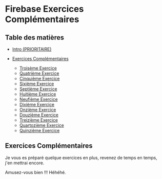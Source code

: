 # Firebase Exercices Complémentaires

## Table des matières

  - [Intro (PRIORITAIRE)](intro.md)

  - [Exercices Complémentaires](exercices-complémentaires.md)
    - [Troisème Exercice](exercice03.md)
    - [Quatrième Exercice](exercice04.md)
    - [Cinquième Exercice](exercice05.md)
    - [Sixième Exercice](exercice06.md)
    - [Septième Exercice](exercice07.md)
    - [Huitième Exercice](exercice08.md)  
    - [Neufième Exercice](exercice09.md)
    - [Dixième Exercice](exercice10.md)
    - [Onzième Exercice](exercice11.md)
    - [Douzième Exercice](exercice12.md)
    - [Treizième Exercice](exercice13.md)
    - [Quartozième Exercice](exercice14.md)
    - [Quinzième Exercice](exercice15.md)


## Exercices Complémentaires

Je vous es préparé quelque exercices en plus, revenez de temps en temps, j'en mettrai encore.

Amusez-vous bien !!! Héhéhé.
